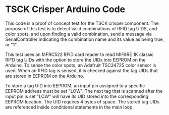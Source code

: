 # TSCK Crisper Arduino Code
  This code is a proof of concept test for the TSCK crisper component. The purpose
  of this test is to detect valid combinations of RFID tag UIDS, and color spots,
  and upon finding a valid combination, send a message via SerialController indicating 
  the combination name and its value as being true, or "1".
 
  This test uses an MFRC522 RFID card reader to read MIFARE 1K classic RIFD tag UIDs
  with the option to store the UIDs into EEPROM on the Arduino.  To sense the color spots,
  an Adafruit TSC34725 color sensor is used. When an RFID tag is sensed, it is checked 
  against the tag UIDs that are stored in EEPROM on the Arduino.
  
  To store a tag UID into EEPROM, an input pin assigned to a specific EEPROM address must be set "LOW".
  The next tag that is scanned after the input pin is set "LOW" will have its UID
  stored into the corresponding EEPROM location.  The UID requires 4 bytes of space.
  The stored tag UIDs are referenced inside conditional statements in the main loop.
